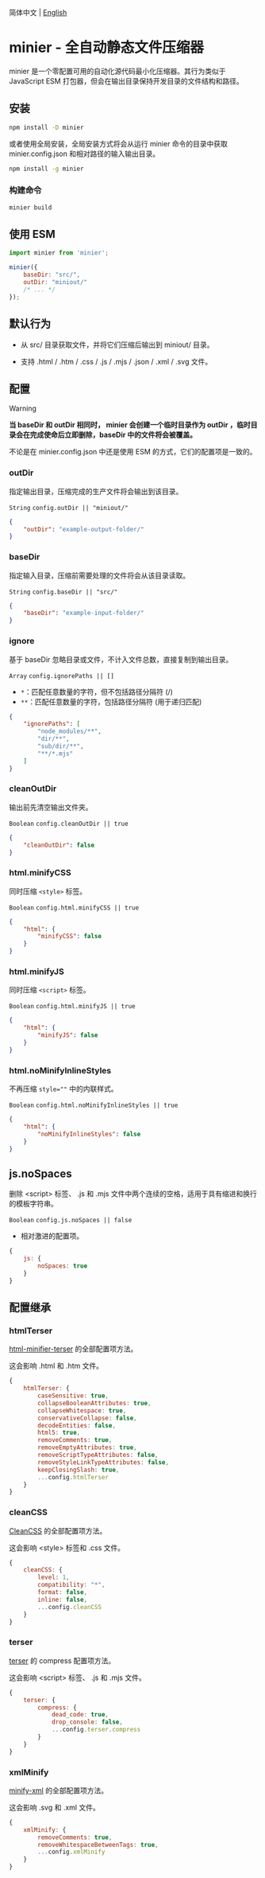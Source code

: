 简体中文 | [English](./README.md)

# minier - 全自动静态文件压缩器

minier 是一个零配置可用的自动化源代码最小化压缩器。其行为类似于 JavaScript ESM 打包器，但会在输出目录保持开发目录的文件结构和路径。





## 安装

```sh
npm install -D minier
```

或者使用全局安装，全局安装方式将会从运行 minier 命令的目录中获取 minier.config.json 和相对路径的输入输出目录。

```sh
npm install -g minier
```

### 构建命令

```sh
minier build
```





## 使用 ESM

```js
import minier from 'minier';

minier({
    baseDir: "src/",
    outDir: "miniout/"
    /* ... */
});
```





## 默认行为

- 从 src/ 目录获取文件，并将它们压缩后输出到 miniout/ 目录。

- 支持 .html / .htm / .css / .js / .mjs / .json / .xml / .svg 文件。





## 配置

> [!WARNING]
> **当 baseDir 和 outDir 相同时， minier 会创建一个临时目录作为 outDir ，临时目录会在完成使命后立即删除，baseDir 中的文件将会被覆盖。**

不论是在 minier.config.json 中还是使用 ESM 的方式，它们的配置项是一致的。

### outDir

指定输出目录，压缩完成的生产文件将会输出到该目录。

`String` `config.outDir || "miniout/"`

```json
{
    "outDir": "example-output-folder/"
}
```

### baseDir

指定输入目录，压缩前需要处理的文件将会从该目录读取。

`String` `config.baseDir || "src/"`

```json
{
    "baseDir": "example-input-folder/"
}
```

### ignore

基于 baseDir 忽略目录或文件，不计入文件总数，直接复制到输出目录。

`Array` `config.ignorePaths || []`

- `*`：匹配任意数量的字符，但不包括路径分隔符 (/)
- `**`：匹配任意数量的字符，包括路径分隔符 (用于递归匹配)

```json
{
    "ignorePaths": [
        "node_modules/**",
        "dir/**",
        "sub/dir/**",
        "**/*.mjs"
    ]
}
```

### cleanOutDir

输出前先清空输出文件夹。

`Boolean` `config.cleanOutDir || true`

```json
{
    "cleanOutDir": false
}
```

### html.minifyCSS

同时压缩 `<style>` 标签。

`Boolean` `config.html.minifyCSS || true`

```json
{
    "html": {
        "minifyCSS": false
    }
}
```

### html.minifyJS

同时压缩 `<script>` 标签。

`Boolean` `config.html.minifyJS || true`

```json
{
    "html": {
        "minifyJS": false
    }
}
```

### html.noMinifyInlineStyles

不再压缩 `style=""` 中的内联样式。

`Boolean` `config.html.noMinifyInlineStyles || true`

```json
{
    "html": {
        "noMinifyInlineStyles": false
    }
}
```

## js.noSpaces

删除 &lt;script&gt; 标签、 .js 和 .mjs 文件中两个连续的空格，适用于具有缩进和换行的模板字符串。

`Boolean` `config.js.noSpaces || false`

- 相对激进的配置项。

```js
{
    js: {
        noSpaces: true
    }
}
```





## 配置继承

### htmlTerser

[html-minifier-terser](https://github.com/terser/html-minifier-terser) 的全部配置项方法。

这会影响 .html 和 .htm 文件。

```js
{
    htmlTerser: {
        caseSensitive: true,
        collapseBooleanAttributes: true,
        collapseWhitespace: true,
        conservativeCollapse: false,
        decodeEntities: false,
        html5: true,
        removeComments: true,
        removeEmptyAttributes: true,
        removeScriptTypeAttributes: false,
        removeStyleLinkTypeAttributes: false,
        keepClosingSlash: true,
        ...config.htmlTerser
    }
}
```

### cleanCSS

[CleanCSS](https://github.com/clean-css/clean-css) 的全部配置项方法。

这会影响 &lt;style&gt; 标签和 .css 文件。

```js
{
    cleanCSS: {
        level: 1,
        compatibility: "*",
        format: false,
        inline: false,
        ...config.cleanCSS
    }
}
```

### terser

[terser](https://github.com/terser/terser) 的 compress 配置项方法。

这会影响 &lt;script&gt; 标签、 .js 和 .mjs 文件。

```js
{
    terser: {
        compress: {
            dead_code: true,
            drop_console: false,
            ...config.terser.compress
        }
    }
}
```

### xmlMinify

[minify-xml](https://github.com/kristian/minify-xml) 的全部配置项方法。

这会影响 .svg 和 .xml 文件。

```js
{
    xmlMinify: {
        removeComments: true,
        removeWhitespaceBetweenTags: true,
        ...config.xmlMinify
    }
}
```
